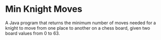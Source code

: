 # Min Knight Moves
A Java program that returns the minimum number of moves needed for a knight to move from one place to another on a chess board, given two board values from 0 to 63.
